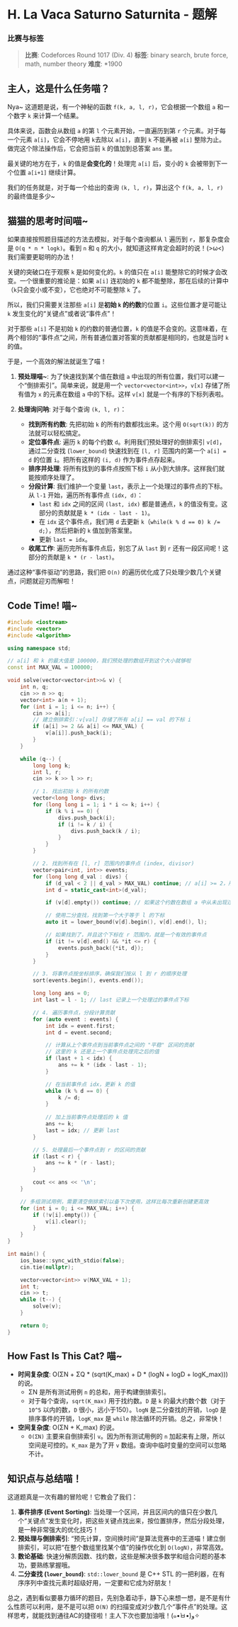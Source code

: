 # H. La Vaca Saturno Saturnita - 题解

### 比赛与标签
> **比赛**: Codeforces Round 1017 (Div. 4)
> **标签**: binary search, brute force, math, number theory
> **难度**: *1900

## 主人，这是什么任务喵？

Nya~ 这道题是说，有一个神秘的函数 `f(k, a, l, r)`，它会根据一个数组 `a` 和一个数字 `k` 来计算一个结果。

具体来说，函数会从数组 `a` 的第 `l` 个元素开始，一直遍历到第 `r` 个元素。对于每一个元素 `a[i]`，它会不停地用 `k`去除以 `a[i]`，直到 `k` 不能再被 `a[i]` 整除为止。做完这个除法操作后，它会把当前 `k` 的值加到总答案 `ans` 里。

最关键的地方在于，`k` 的值是**会变化的**！处理完 `a[i]` 后，变小的 `k` 会被带到下一个位置 `a[i+1]` 继续计算。

我们的任务就是，对于每一个给出的查询 `(k, l, r)`，算出这个 `f(k, a, l, r)` 的最终值是多少~

## 猫猫的思考时间喵~

如果直接按照题目描述的方法去模拟，对于每个查询都从 `l` 遍历到 `r`，那复杂度会是 `O(q * n * logk)`。看到 `n` 和 `q` 的大小，就知道这样肯定会超时的说！(>ω<) 我们需要更聪明的办法！

关键的突破口在于观察 `k` 是如何变化的。`k` 的值只在 `a[i]` 能整除它的时候才会改变。一个很重要的推论是：如果 `a[i]` 连初始的 `k` 都不能整除，那在后续的计算中（`k`只会变小或不变），它也绝对不可能整除 `k` 了。

所以，我们只需要关注那些 `a[i]` 是**初始 `k` 的约数**的位置 `i`。这些位置才是可能让 `k` 发生变化的“关键点”或者说“事件点”！

对于那些 `a[i]` 不是初始 `k` 的约数的普通位置，`k` 的值是不会变的。这意味着，在两个相邻的“事件点”之间，所有普通位置对答案的贡献都是相同的，也就是当时 `k` 的值。

于是，一个高效的解法就诞生了喵！

1.  **预处理喵~**: 为了快速找到某个值在数组 `a` 中出现的所有位置，我们可以建一个“倒排索引”。简单来说，就是用一个 `vector<vector<int>>`，`v[x]` 存储了所有值为 `x` 的元素在数组 `a` 中的下标。这样 `v[x]` 就是一个有序的下标列表啦。

2.  **处理询问呐**: 对于每个查询 `(k, l, r)`：
    *   **找到所有约数**: 先把初始 `k` 的所有约数都找出来。这个用 `O(sqrt(k))` 的方法就可以轻松搞定。
    *   **定位事件点**: 遍历 `k` 的每个约数 `d`。利用我们预处理好的倒排索引 `v[d]`，通过二分查找 (`lower_bound`) 快速找到在 `[l, r]` 范围内的第一个 `a[i] = d` 的位置 `i`。把所有这样的 `(i, d)` 作为事件点存起来。
    *   **排序并处理**: 将所有找到的事件点按照下标 `i` 从小到大排序。这样我们就能按顺序处理了。
    *   **分段计算**: 我们维护一个变量 `last`，表示上一个处理过的事件点的下标。从 `l-1` 开始，遍历所有事件点 `(idx, d)`：
        *   `last` 和 `idx` 之间的区间 `(last, idx)` 都是普通点，`k` 的值没有变。这部分的贡献就是 `k * (idx - last - 1)`。
        *   在 `idx` 这个事件点，我们用 `d` 去更新 `k`（`while(k % d == 0) k /= d;`），然后把新的 `k` 值加到答案里。
        *   更新 `last = idx`。
    *   **收尾工作**: 遍历完所有事件点后，别忘了从 `last` 到 `r` 还有一段区间呢！这部分的贡献是 `k * (r - last)`。

通过这种“事件驱动”的思路，我们把 `O(n)` 的遍历优化成了只处理少数几个关键点，问题就迎刃而解啦！

## Code Time! 喵~

```cpp
#include <iostream>
#include <vector>
#include <algorithm>

using namespace std;

// a[i] 和 k 的最大值是 100000，我们预处理的数组开到这个大小就够啦
const int MAX_VAL = 100000;

void solve(vector<vector<int>>& v) {
    int n, q;
    cin >> n >> q;
    vector<int> a(n + 1);
    for (int i = 1; i <= n; i++) {
        cin >> a[i];
        // 建立倒排索引：v[val] 存储了所有 a[i] == val 的下标 i
        if (a[i] >= 2 && a[i] <= MAX_VAL) {
            v[a[i]].push_back(i);
        }
    }

    while (q--) {
        long long k;
        int l, r;
        cin >> k >> l >> r;

        // 1. 找出初始 k 的所有约数
        vector<long long> divs;
        for (long long i = 1; i * i <= k; i++) {
            if (k % i == 0) {
                divs.push_back(i);
                if (i != k / i) {
                    divs.push_back(k / i);
                }
            }
        }

        // 2. 找到所有在 [l, r] 范围内的事件点 (index, divisor)
        vector<pair<int, int>> events;
        for (long long d_val : divs) {
            if (d_val < 2 || d_val > MAX_VAL) continue; // a[i] >= 2，所以约数1没用
            int d = static_cast<int>(d_val);

            if (v[d].empty()) continue; // 如果这个约数在数组 a 中从未出现过，就跳过

            // 使用二分查找，找到第一个大于等于 l 的下标
            auto it = lower_bound(v[d].begin(), v[d].end(), l);

            // 如果找到了，并且这个下标在 r 范围内，就是一个有效的事件点
            if (it != v[d].end() && *it <= r) {
                events.push_back({*it, d});
            }
        }

        // 3. 将事件点按坐标排序，确保我们按从 l 到 r 的顺序处理
        sort(events.begin(), events.end());

        long long ans = 0;
        int last = l - 1; // last 记录上一个处理过的事件点下标

        // 4. 遍历事件点，分段计算贡献
        for (auto event : events) {
            int idx = event.first;
            int d = event.second;

            // 计算从上个事件点到当前事件点之间的 "平稳" 区间的贡献
            // 这里的 k 还是上一个事件点处理完之后的值
            if (last + 1 < idx) {
                ans += k * (idx - last - 1);
            }

            // 在当前事件点 idx，更新 k 的值
            while (k % d == 0) {
                k /= d;
            }
            
            // 加上当前事件点处理后的 k 值
            ans += k;
            last = idx; // 更新 last
        }

        // 5. 处理最后一个事件点到 r 的区间的贡献
        if (last < r) {
            ans += k * (r - last);
        }

        cout << ans << '\n';
    }

    // 多组测试用例，需要清空倒排索引以备下次使用，这样比每次重新创建更高效
    for (int i = 0; i <= MAX_VAL; i++) {
        if (!v[i].empty()) {
            v[i].clear();
        }
    }
}

int main() {
    ios_base::sync_with_stdio(false);
    cin.tie(nullptr);

    vector<vector<int>> v(MAX_VAL + 1);
    int t;
    cin >> t;
    while (t--) {
        solve(v);
    }

    return 0;
}
```

## How Fast Is This Cat? 喵~

-   **时间复杂度**: O(ΣN + ΣQ * (sqrt(K_max) + D * (logN + logD + logK_max))) 的说。
    *   ΣN 是所有测试用例 `n` 的总和，用于构建倒排索引。
    *   对于每个查询，`sqrt(K_max)` 用于找约数。`D` 是 `k` 的最大约数个数（对于 `10^5` 以内的数，`D` 很小，远小于150）。`logN` 是二分查找的开销，`logD` 是排序事件的开销，`logK_max` 是 `while` 除法循环的开销。总之，非常快！
-   **空间复杂度**: O(ΣN + K_max) 的说。
    *   `O(ΣN)` 主要来自倒排索引 `v`。因为所有测试用例的 `n` 加起来有上限，所以空间是可控的。`K_max` 是为了开 `v` 数组。查询中临时变量的空间可以忽略不计。

## 知识点与总结喵！

这道题真是一次有趣的冒险呢！它教会了我们：

1.  **事件排序 (Event Sorting)**: 当处理一个区间，并且区间内的值只在少数几个“关键点”发生变化时，把这些关键点找出来，按位置排序，然后分段处理，是一种非常强大的优化技巧！
2.  **预处理与倒排索引**: “预先计算，空间换时间”是算法竞赛中的王道喵！建立倒排索引，可以把“在整个数组里找某个值”的操作优化到 `O(logN)`，非常高效。
3.  **数论基础**: 快速分解质因数、找约数，这些是解决很多数学和组合问题的基本功，要熟练掌握哦。
4.  **二分查找 (`lower_bound`)**: `std::lower_bound` 是 C++ STL 的一把利器，在有序序列中查找元素时超级好用，一定要和它成为好朋友！

总之，遇到看似要暴力循环的题目，先别急着动手，静下心来想一想，是不是有什么性质可以利用，是不是可以把 `O(N)` 的扫描变成对少数几个“事件点”的处理。这样思考，就能找到通往AC的捷径啦！主人下次也要加油哦！(๑•̀ㅂ•́)و✧